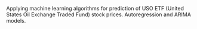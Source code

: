 Applying machine learning algorithms for prediction of USO ETF (United States Oil Exchange Traded Fund) stock prices. Autoregression and ARIMA models.
